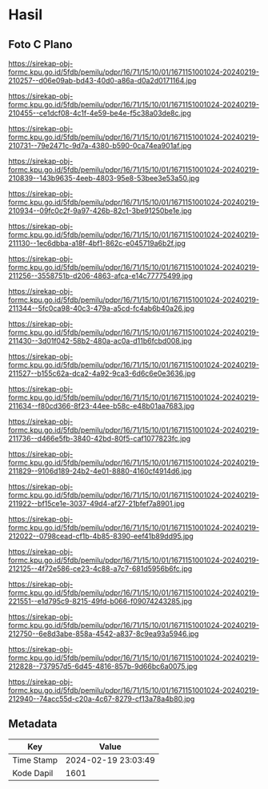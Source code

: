 # Hasil

## Foto C Plano

https://sirekap-obj-formc.kpu.go.id/5fdb/pemilu/pdpr/16/71/15/10/01/1671151001024-20240219-210257--d06e09ab-bd43-40d0-a86a-d0a2d0171164.jpg

https://sirekap-obj-formc.kpu.go.id/5fdb/pemilu/pdpr/16/71/15/10/01/1671151001024-20240219-210455--ce1dcf08-4c1f-4e59-be4e-f5c38a03de8c.jpg

https://sirekap-obj-formc.kpu.go.id/5fdb/pemilu/pdpr/16/71/15/10/01/1671151001024-20240219-210731--79e2471c-9d7a-4380-b590-0ca74ea901af.jpg

https://sirekap-obj-formc.kpu.go.id/5fdb/pemilu/pdpr/16/71/15/10/01/1671151001024-20240219-210839--143b9635-4eeb-4803-95e8-53bee3e53a50.jpg

https://sirekap-obj-formc.kpu.go.id/5fdb/pemilu/pdpr/16/71/15/10/01/1671151001024-20240219-210934--09fc0c2f-9a97-426b-82c1-3be91250be1e.jpg

https://sirekap-obj-formc.kpu.go.id/5fdb/pemilu/pdpr/16/71/15/10/01/1671151001024-20240219-211130--1ec6dbba-a18f-4bf1-862c-e045719a6b2f.jpg

https://sirekap-obj-formc.kpu.go.id/5fdb/pemilu/pdpr/16/71/15/10/01/1671151001024-20240219-211256--3558751b-d206-4863-afca-e14c77775499.jpg

https://sirekap-obj-formc.kpu.go.id/5fdb/pemilu/pdpr/16/71/15/10/01/1671151001024-20240219-211344--5fc0ca98-40c3-479a-a5cd-fc4ab6b40a26.jpg

https://sirekap-obj-formc.kpu.go.id/5fdb/pemilu/pdpr/16/71/15/10/01/1671151001024-20240219-211430--3d01f042-58b2-480a-ac0a-d11b6fcbd008.jpg

https://sirekap-obj-formc.kpu.go.id/5fdb/pemilu/pdpr/16/71/15/10/01/1671151001024-20240219-211527--b155c62a-dca2-4a92-9ca3-6d6c6e0e3636.jpg

https://sirekap-obj-formc.kpu.go.id/5fdb/pemilu/pdpr/16/71/15/10/01/1671151001024-20240219-211634--f80cd366-8f23-44ee-b58c-e48b01aa7683.jpg

https://sirekap-obj-formc.kpu.go.id/5fdb/pemilu/pdpr/16/71/15/10/01/1671151001024-20240219-211736--d466e5fb-3840-42bd-80f5-caf1077823fc.jpg

https://sirekap-obj-formc.kpu.go.id/5fdb/pemilu/pdpr/16/71/15/10/01/1671151001024-20240219-211829--9106d189-24b2-4e01-8880-4160cf4914d6.jpg

https://sirekap-obj-formc.kpu.go.id/5fdb/pemilu/pdpr/16/71/15/10/01/1671151001024-20240219-211922--bf15ce1e-3037-49d4-af27-21bfef7a8901.jpg

https://sirekap-obj-formc.kpu.go.id/5fdb/pemilu/pdpr/16/71/15/10/01/1671151001024-20240219-212022--0798cead-cf1b-4b85-8390-eef41b89dd95.jpg

https://sirekap-obj-formc.kpu.go.id/5fdb/pemilu/pdpr/16/71/15/10/01/1671151001024-20240219-212125--4f72e586-ce23-4c88-a7c7-681d5956b6fc.jpg

https://sirekap-obj-formc.kpu.go.id/5fdb/pemilu/pdpr/16/71/15/10/01/1671151001024-20240219-221551--e1d795c9-8215-49fd-b066-f09074243285.jpg

https://sirekap-obj-formc.kpu.go.id/5fdb/pemilu/pdpr/16/71/15/10/01/1671151001024-20240219-212750--6e8d3abe-858a-4542-a837-8c9ea93a5946.jpg

https://sirekap-obj-formc.kpu.go.id/5fdb/pemilu/pdpr/16/71/15/10/01/1671151001024-20240219-212828--737957d5-6d45-4816-857b-9d66bc6a0075.jpg

https://sirekap-obj-formc.kpu.go.id/5fdb/pemilu/pdpr/16/71/15/10/01/1671151001024-20240219-212940--74acc55d-c20a-4c67-8279-cf13a78a4b80.jpg


## Metadata

| Key        | Value               |
| ---------- | ------------------- |
| Time Stamp | 2024-02-19 23:03:49 |
| Kode Dapil | 1601                |



